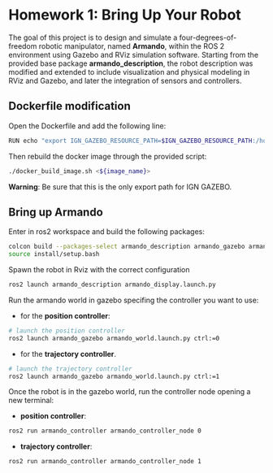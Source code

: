 # Homework 1: Bring Up Your Robot
The goal of this project is to design and simulate a four-degrees-of-freedom robotic manipulator, named **Armando**, within the ROS 2 environment using Gazebo and RViz simulation software. 
Starting from the provided base package **armando_description**, the robot description was modified and extended to include visualization and physical modeling in RViz and Gazebo, and later the integration of sensors and controllers.
 
## Dockerfile modification
Open the Dockerfile and add the following line:
```sh
RUN echo "export IGN_GAZEBO_RESOURCE_PATH=$IGN_GAZEBO_RESOURCE_PATH:/home/user/ros2_ws/src/armando_gazebo/models" >> ${HOME}/.bashrc
```
Then rebuild the docker image through the provided script:
```sh
./docker_build_image.sh <${image_name}>
```
**Warning**: Be sure that this is the only export path for IGN GAZEBO.

## Bring up Armando
Enter in ros2 workspace and build the following packages:
```sh
colcon build --packages-select armando_description armando_gazebo armando_controller
source install/setup.bash
```

Spawn the robot in Rviz with the correct configuration
```sh
ros2 launch armando_description armando_display.launch.py
```

Run the armando world in gazebo specifing the controller you want to use:
* for the **position controller**:
```sh
# launch the position controller
ros2 launch armando_gazebo armando_world.launch.py ctrl:=0
```
* for the **trajectory controller**.
```sh
# launch the trajectory controller
ros2 launch armando_gazebo armando_world.launch.py ctrl:=1
```

Once the robot is in the gazebo world, run the controller node opening a new terminal:
* **position controller**:
```sh
ros2 run armando_controller armando_controller_node 0
```
* **trajectory controller**:
```sh
ros2 run armando_controller armando_controller_node 1
```
